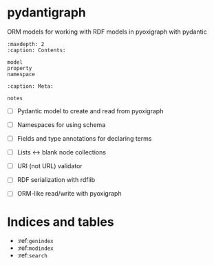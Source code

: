 # pydantigraph

ORM models for working with RDF models in pyoxigraph with pydantic

```{toctree}
:maxdepth: 2
:caption: Contents:

model
property
namespace
```

```{toctree}
:caption: Meta:

notes
```

- [ ] Pydantic model to create and read from pyoxigraph
- [ ] Namespaces for using schema
- [ ] Fields and type annotations for declaring terms
- [ ] Lists <-> blank node collections
- [ ] URI (not URL) validator
- [ ] RDF serialization with rdflib
- [ ] ORM-like read/write with pyoxigraph



Indices and tables
==================

* :ref:`genindex`
* :ref:`modindex`
* :ref:`search`
